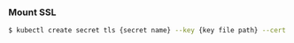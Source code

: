 <!--
{
  "section" : "kubernetes"
}
-->
### Mount SSL

```bash
$ kubectl create secret tls {secret name} --key {key file path} --cert {cert file path}
```
